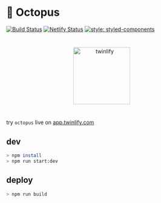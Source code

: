 # 🐙 Octopus

[![Build Status](https://travis-ci.com/twinlify/octopus.svg?branch=master)](https://travis-ci.com/twinlify/octopus) [![Netlify Status](https://api.netlify.com/api/v1/badges/ab5f2756-148c-440c-bb65-7272fd4e4a2c/deploy-status)](https://app.netlify.com/sites/twinlify-octopus/deploys)
[![style: styled-components](https://img.shields.io/badge/-%F0%9F%92%85%20styled--components-orange.svg?colorB=415)](https://github.com/styled-components/styled-components)

#

<p align="center">
  <a href="https://www.twinlify.com">
    <img width="150" alt="twinlify" src="https://static.twinlify.com/logos/logo.svg"/>
  </a>
</p>

#

try `octopus` live on [app.twinlify.com](https://app.twinlify.com)

## dev

```sh
> npm install
> npm run start:dev
```

## deploy

```sh
> npm run build
```
